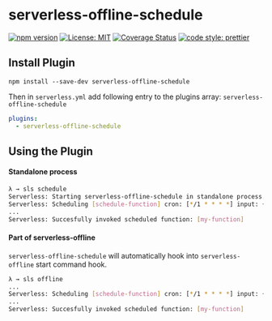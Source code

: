 # serverless-offline-schedule

[![npm version](https://badge.fury.io/js/serverless-offline-schedule.svg)](https://badge.fury.io/js/serverless-offline-schedule)
[![License: MIT](https://img.shields.io/badge/License-MIT-yellow.svg)](https://opensource.org/licenses/MIT)
[![Coverage Status](https://coveralls.io/repos/github/Meemaw/serverless-offline-schedule/badge.svg?branch=master)](https://coveralls.io/github/Meemaw/serverless-offline-schedule?branch=master)
[![code style: prettier](https://img.shields.io/badge/code_style-prettier-ff69b4.svg)](https://github.com/prettier/prettier)

## Install Plugin

`npm install --save-dev serverless-offline-schedule`

Then in `serverless.yml` add following entry to the plugins array: `serverless-offline-schedule`

```yml
plugins:
  - serverless-offline-schedule
```

## Using the Plugin

#### Standalone process

```sh
λ → sls schedule
Serverless: Starting serverless-offline-schedule in standalone process. Press CTRL + C to stop.
Serverless: Scheduling [schedule-function] cron: [*/1 * * * *] input: {"scheduler":"1-minute"}
...
Serverless: Succesfully invoked scheduled function: [my-function]
```

#### Part of serverless-offline

`serverless-offline-schedule` will automatically hook into `serverless-offline` start command hook.

```sh
λ → sls offline
...
Serverless: Scheduling [schedule-function] cron: [*/1 * * * *] input: {"scheduler":"1-minute"}
...
Serverless: Succesfully invoked scheduled function: [my-function]
```
